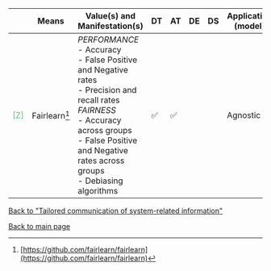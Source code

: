 |       | Means  | Value(s) and Manifestation(s)| DT|AT | DE | DS | Application (model) | Approach | Visual elements | Additional details
| ----------- |  --------------------------- | ---------------  |------------------------------|-------------| ----------------------|----------------------|----------------------------|--------------------|------------------------|--------------------------------- |
<span style="color:#50C878">[Z]</span> | Fairlearn[^23] |*PERFORMANCE*<br> - Accuracy<br>- False Positive and Negative rates<br> - Precision and recall rates *FAIRNESS* <br> - Accuracy across groups <br> - False Positive and Negative rates across groups<br> - Debiasing algorithms  | ✅| ✅| | | Agnostic| |- Bar charts <br> - Pie charts  | 

[^23]: [https://github.com/fairlearn/fairlearn](https://github.com/fairlearn/fairlearn)

[Back to "Tailored communication of system-related information"](../Table3A.md)

[Back to main page](../index.md)